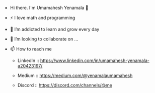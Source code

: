 - Hi there. I'm Umamahesh Yenamala 👋
- ⚡ I love math and programming
- 🌱 I’m addicted to learn and grow every day
- 💞️ I’m looking to collaborate on ...
- 📫 How to reach me
  
     - LinkedIn :: https://www.linkedin.com/in/umamahesh-yenamala-a20423197/
  
     - Medium   :: https://medium.com/@yenamalaumamahesh
  
     - Discord  :: https://discord.com/channels/@me

<!---
UMAMAHESHWARRAO302001/UMAMAHESHWARRAO302001 is a ✨ special ✨ repository because its `README.md` (this file) appears on your GitHub profile.
You can click the Preview link to take a look at your changes.
--->
